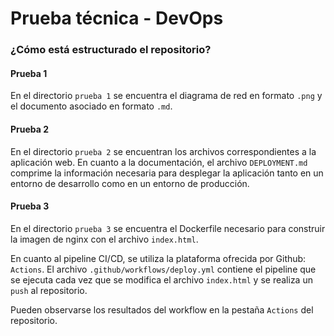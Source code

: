 # Prueba técnica - DevOps

### ¿Cómo está estructurado el repositorio?

#### Prueba 1

En el directorio `prueba 1` se encuentra el diagrama de red en formato `.png` y el documento asociado en formato `.md`.

#### Prueba 2

En el directorio `prueba 2` se encuentran los archivos correspondientes a la aplicación web. En cuanto a la documentación, el archivo `DEPLOYMENT.md` comprime la información necesaria para desplegar la aplicación tanto en un entorno de desarrollo como en un entorno de producción.

#### Prueba 3

En el directorio `prueba 3` se encuentra el Dockerfile necesario para construir la imagen de nginx con el archivo `index.html`.

En cuanto al pipeline CI/CD, se utiliza la plataforma ofrecida por Github: `Actions`. El archivo `.github/workflows/deploy.yml` contiene el pipeline que se ejecuta cada vez que se modifica el archivo `index.html` y se realiza un `push` al repositorio.

Pueden observarse los resultados del workflow en la pestaña `Actions` del repositorio.
